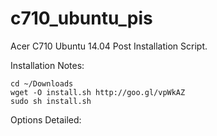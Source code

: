 c710_ubuntu_pis
===============

Acer C710 Ubuntu 14.04 Post Installation Script. 

Installation Notes:
```
cd ~/Downloads
wget -O install.sh http://goo.gl/vpWkAZ
sudo sh install.sh
```
Options Detailed:
